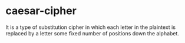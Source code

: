 # caesar-cipher
It is a type of substitution cipher in which each letter in the plaintext is replaced by a letter some fixed number of positions down the alphabet.
